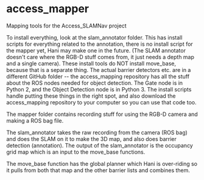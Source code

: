 # access_mapper
Mapping tools for the Access_SLAMNav project

To install everything, look at the slam_annotator folder.  This has install scripts for everything related to the annotation, there is no install script for the mapper yet, Hani may make one in the future.  (The SLAM annotator doesn't care where the RGB-D stuff comes from, it just needs a depth map and a single camera).  These install tools do NOT install move_base, because that is a separate thing.  The actual barrier detectors etc. are in a different GitHub folder -- the access_mapping repository has all the stuff about the ROS nodes needed for object detection.  The Gate node is in Python 2, and the Object Detection node is in Python 3.  The install scripts handle putting these things in the right spot, and also download the access_mapping repository to your computer so you can use that code too.

The mapper folder contains recording stuff for using the RGB-D camera and making a ROS bag file.  

The slam_annotator takes the raw recording from the camera (ROS bag) and does the SLAM on it to make the 3D map, and also does barrier detection (annotation).  The output of the slam_annotator is the occupancy grid map which is an input to the move_base functions.

The move_base function has the global planner which Hani is over-riding so it pulls from both that map and the other barrier lists and combines them.
